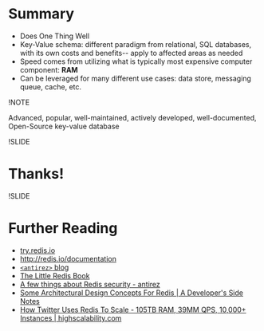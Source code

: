 # Summary

- Does One Thing Well
- Key-Value schema: different paradigm from relational, SQL databases, with its own costs and benefits-- apply to affected areas as needed
- Speed comes from utilizing what is typically most expensive computer component: **RAM**
- Can be leveraged for many different use cases: data store, messaging queue, cache, etc.

!NOTE

Advanced, popular, well-maintained, actively developed, well-documented, Open-Source key-value database

!SLIDE

# Thanks!

!SLIDE

# Further Reading

- [try.redis.io](http://try.redis.io/)
- <http://redis.io/documentation>
- [`<antirez>` blog](http://antirez.com/latest/0)
- [The Little Redis Book](http://openmymind.net/2012/1/23/The-Little-Redis-Book/)
- [A few things about Redis security - antirez](http://www.antirez.com/news/96)
- [Some Architectural Design Concepts For Redis | A Developer's Side Notes](http://www.yzuzun.com/2015/04/some-architectural-design-concepts-for-redis/)
- [How Twitter Uses Redis To Scale - 105TB RAM, 39MM QPS, 10,000+ Instances | highscalability.com](http://highscalability.com/blog/2014/9/8/how-twitter-uses-redis-to-scale-105tb-ram-39mm-qps-10000-ins.html)

